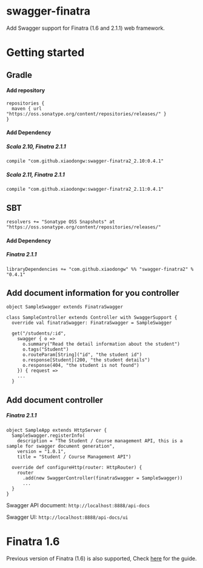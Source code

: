 # swagger-finatra
Add Swagger support for Finatra (1.6 and 2.1.1) web framework.

# Getting started
## Gradle
#### Add repository

	repositories {
	  maven { url "https://oss.sonatype.org/content/repositories/releases/" }
	}

#### Add Dependency

##### Scala 2.10, Finatra 2.1.1

	compile "com.github.xiaodongw:swagger-finatra2_2.10:0.4.1"

##### Scala 2.11, Finatra 2.1.1

	compile "com.github.xiaodongw:swagger-finatra2_2.11:0.4.1"

## SBT
	resolvers += "Sonatype OSS Snapshots" at "https://oss.sonatype.org/content/repositories/releases/"

#### Add Dependency

##### Finatra 2.1.1

    libraryDependencies += "com.github.xiaodongw" %% "swagger-finatra2" % "0.4.1"

## Add document information for you controller
    object SampleSwagger extends FinatraSwagger

    class SampleController extends Controller with SwaggerSupport {
      override val finatraSwagger: FinatraSwagger = SampleSwagger

      get("/students/:id",
        swagger { o =>
          o.summary("Read the detail information about the student")
          o.tags("Student")
          o.routeParam[String]("id", "the student id")
          o.response[Student](200, "the student details")
          o.response(404, "the student is not found")
        }) { request =>
        ...
      }

## Add document controller

##### Finatra 2.1.1
    object SampleApp extends HttpServer {
      SampleSwagger.registerInfo(
        description = "The Student / Course management API, this is a sample for swagger document generation",
        version = "1.0.1",
        title = "Student / Course Management API")

      override def configureHttp(router: HttpRouter) {
        router
          .add(new SwaggerController(finatraSwagger = SampleSwagger))
          ...
      }
    }
Swagger API document: ```http://localhost:8888/api-docs```

Swagger UI: ```http://localhost:8888/api-docs/ui```

# Finatra 1.6
Previous version of Finatra (1.6) is also supported, Check [here](finatra1.md) for the guide.
